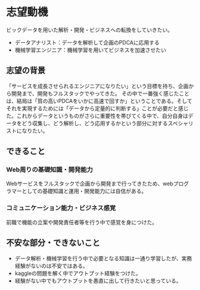 # 志望動機

ビックデータを用いた解析・開発・ビジネスへの転換をしていきたい。

- データアナリスト：データを解析して企画のPDCAに応用する
- 機械学習エンジニア：機械学習を用いてビジネスを加速させたい

## 志望の背景

「サービスを成長させられるエンジニアになりたい」という目標を持ち、企画から開発まで、開発もフルスタックでやってきた。
その中で一番強く感じたことは、結局は「質の高いPDCAをいかに高速で回すか」ということである。そしてそれを実現するためには「データから定量的に判断する」ことが必要だと感じた。これからデータというものがさらに重要性を帯びてくる中で、自分自身はデータをどう収集し、どう解析し、どう応用するかという部分に対するスペシャリストになりたい。

## できること
### Web周りの基礎知識・開発能力
Webサービスをフルスタックで企画から開発まで行ってきたため、webプログラマーとしての基礎知識と運用・開発能力には自信がある。

### コミュニケーション能力・ビジネス感覚
前職で機能の立案や開発責任者等を行う中で感覚を身につけた。

## 不安な部分・できないこと
- データ解析・機械学習を行う中で必要となる知識は一通り学習したが、実務経験がないのは不安ではある。
- kaggleの問題を解く中でアウトプット経験をつけた。
- 経験がない中でもアウトプットを愚直に出して行きたいと思っている。
